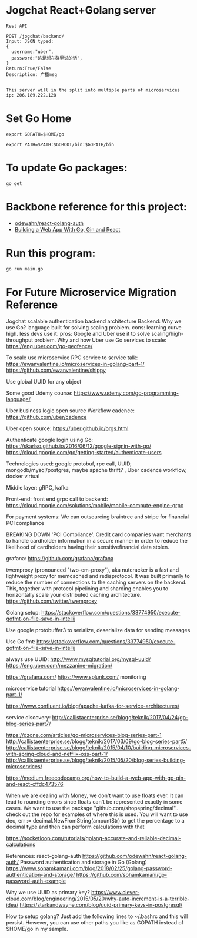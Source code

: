 # Jogchat React+Golang server
```
Rest API

POST /jogchat/backend/
Input: JSON typed:
{
  username:"uber",
  password:"这是想在群里说的话",
}
Return:True/False
Description: 广播msg


````


```
This server will in the split into multiple parts of microservices
ip: 206.189.222.128
```

# Set Go Home
```
export GOPATH=$HOME/go

export PATH=$PATH:$GOROOT/bin:$GOPATH/bin
```

# To update Go packages:
```
go get 
```

# Backbone reference for this project:
* [odewahn/react-golang-auth](https://github.com/odewahn/react-golang-auth)
* [Building a Web App With Go, Gin and React](https://hakaselogs.me/2018-04-20/building-a-web-app-with-go-gin-and-react)

# Run this program:
```
go run main.go
```

# For Future Microservice Migration Reference
Jogchat scalable authentication backend architecture
Backend:
Why we use Go? language built for solving scaling problem.
cons: learning curve high. less devs use it.
pros: Google and Uber use it to solve scaling/high-throughput problem.
Why and how Uber use Go services to scale:
https://eng.uber.com/go-geofence/


To scale use microservice RPC service to service talk:
https://ewanvalentine.io/microservices-in-golang-part-1/
https://github.com/ewanvalentine/shippy

Use global UUID for any object


Some good Udemy course:
https://www.udemy.com/go-programming-language/

Uber business logic open source Workflow cadence:
https://github.com/uber/cadence

Uber open source:
https://uber.github.io/orgs.html

Authenticate google login using Go:
https://skarlso.github.io/2016/06/12/google-signin-with-go/
https://cloud.google.com/go/getting-started/authenticate-users


Technologies used: 
google protobuf, rpc call, UUID, mongodb/mysql/postgres, maybe apache thrift? , Uber cadence workflow, docker virtual


Middle layer:
gRPC, kafka


Front-end:
front end grpc call to backend:
https://cloud.google.com/solutions/mobile/mobile-compute-engine-grpc

For payment systems:
We can outsourcing braintree and stripe
for financial PCI compliance


BREAKING DOWN 'PCI Compliance'. Credit card companies want merchants to handle cardholder information in a secure manner in order to reduce the likelihood of cardholders having their sensitivefinancial data stolen. 


grafana:
https://github.com/grafana/grafana



twemproxy (pronounced "two-em-proxy"), aka nutcracker is a fast and lightweight proxy for memcached and redisprotocol. It was built primarily to reduce the number of connections to the caching servers on the backend. This, together with protocol pipelining and sharding enables you to horizontally scale your distributed caching architecture.
https://github.com/twitter/twemproxy


Golang setup:
https://stackoverflow.com/questions/33774950/execute-gofmt-on-file-save-in-intellij

Use google protobuffer3 to serialize, deserialize data for sending messages

Use Go fmt:
https://stackoverflow.com/questions/33774950/execute-gofmt-on-file-save-in-intellij

always use UUID:
http://www.mysqltutorial.org/mysql-uuid/
https://eng.uber.com/mezzanine-migration/



https://grafana.com/
https://www.splunk.com/
monitoring


microservice tutorial
https://ewanvalentine.io/microservices-in-golang-part-1/


https://www.confluent.io/blog/apache-kafka-for-service-architectures/

service discovery:
http://callistaenterprise.se/blogg/teknik/2017/04/24/go-blog-series-part7/


https://dzone.com/articles/go-microservices-blog-series-part-1
http://callistaenterprise.se/blogg/teknik/2017/03/09/go-blog-series-part5/
http://callistaenterprise.se/blogg/teknik/2015/04/10/building-microservices-with-spring-cloud-and-netflix-oss-part-1/
http://callistaenterprise.se/blogg/teknik/2015/05/20/blog-series-building-microservices/



https://medium.freecodecamp.org/how-to-build-a-web-app-with-go-gin-and-react-cffdc473576



When we are dealing with Money, we don't want to use floats ever. It can lead to rounding errors since floats can't be represented exactly in some cases. We want to use the package "github.com/shopspring/decimal".. check out the repo for examples of where this is used.
You will want to use dec, err := decimal.NewFromString(amountStr) to get the percentage to a decimal type and then can perform calculations with that

https://socketloop.com/tutorials/golang-accurate-and-reliable-decimal-calculations


References:
react-golang-auth https://github.com/odewahn/react-golang-auth/
Password authentication and storage in Go (Golang) 
https://www.sohamkamani.com/blog/2018/02/25/golang-password-authentication-and-storage/
https://github.com/sohamkamani/go-password-auth-example


Why we use UUID as primary key?
https://www.clever-cloud.com/blog/engineering/2015/05/20/why-auto-increment-is-a-terrible-idea/
https://starkandwayne.com/blog/uuid-primary-keys-in-postgresql/

How to setup golang?
Just add the following lines to ~/.bashrc and this will persist. However, you can use other paths you like as GOPATH instead of $HOME/go in my sample.






